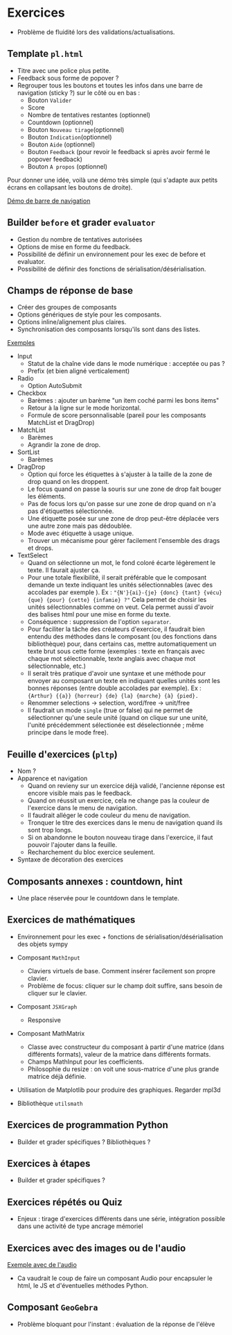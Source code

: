 # Exercices

- Problème de fluidité lors des validations/actualisations.

## Template `pl.html`

* Titre avec une police plus petite.
* Feedback sous forme de popover ?
* Regrouper tous les boutons et toutes les infos dans une barre de navigation (sticky ?) sur le côté ou en bas :
  * Bouton `Valider`
  * Score
  * Nombre de tentatives restantes (optionnel)
  * Countdown (optionnel)
  * Bouton `Nouveau tirage`(optionnel)
  * Bouton `Indication`(optionnel)
  * Bouton `Aide` (optionnel)
  * Bouton `Feedback` (pour revoir le feedback si après avoir fermé le popover feedback)
  * Bouton `A propos` (optionnel)

Pour donner une idée, voilà une démo très simple (qui s'adapte aux petits écrans en collapsant les boutons de droite).

[Démo de barre de navigation](https://pl.u-pem.fr/filebrowser/option?name=test_pl&path=Yggdrasil/template/basic2.pl)

## Builder `before` et grader `evaluator`

- Gestion du nombre de tentatives autorisées
- Options de mise en forme du feedback.
- Possibilité de définir un environnement pour les exec de before et evaluator.
- Possibilité de définir des fonctions de sérialisation/désérialisation.

## Champs de réponse de base

- Créer des groupes de composants
- Options génériques de style pour les composants.
- Options inline/alignement plus claires.
- Synchronisation des composants lorsqu'ils sont dans des listes.

[Exemples](https://pl.u-pem.fr/activity/play/256/)

- Input
  - Statut de la chaîne vide dans le mode numérique : acceptée ou pas ?
  - Prefix (et bien aligné verticalement)
- Radio
  - Option AutoSubmit
- Checkbox
  - Barèmes : ajouter un barème "un item coché parmi les bons items"
  - Retour à la ligne sur le mode horizontal.
  - Formule de score personnalisable (pareil pour les composants MatchList et DragDrop)
- MatchList
  - Barèmes
  - Agrandir la zone de drop.
- SortList
  - Barèmes
- DragDrop
  - Option qui force les étiquettes à s'ajuster à la taille de la zone de drop quand on les droppent.
  - Le focus quand on passe la souris sur une zone de drop fait bouger les éléments.
  - Pas de focus lors qu'on passe sur une zone de drop quand on n'a pas d'étiquettes sélectionnée.
  - Une étiquette posée sur une zone de drop peut-être déplacée vers une autre zone mais pas dédoublée.
  - Mode avec étiquette à usage unique.
  - Trouver un mécanisme pour gérer facilement l'ensemble des drags et drops.
- TextSelect
  - Quand on sélectionne un mot, le fond coloré écarte légèrement le texte. Il faurait ajuster ça.
  - Pour une totale flexibilité, il serait préférable que le composant demande un texte indiquant les unités sélectionnables (avec des accolades par exemple ). Ex : `"{N'}{ai}-{je} {donc} {tant} {vécu} {que} {pour} {cette} {infamie} ?"`
  Cela permet de choisir les unités sélectionnables comme on veut. Cela permet aussi d'avoir des balises html pour une mise en forme du texte.
  - Conséquence : suppression de l'option `separator`.
  - Pour faciliter la tâche des créateurs d'exercice, il faudrait bien entendu des méthodes dans le composant (ou des fonctions dans bibliothèque) pour, dans certains cas, mettre automatiquement un texte brut sous cette forme (exemples : texte en français avec chaque mot sélectionnable, texte anglais avec chaque mot sélectionnable, etc.)
  - Il serait très pratique d'avoir une syntaxe et une méthode pour envoyer au composant un texte en indiquant quelles unités sont les bonnes réponses (entre double accolades par exemple). Ex :  `{Arthur} {{a}} {horreur} {de} {la} {marche} {à} {pied}.`
  - Renommer selections -> selection, word/free -> unit/free
  - Il faudrait un mode `single` (true or false) qui ne permet de sélectionner qu'une seule unité (quand on clique sur une unité, l'unité précédemment sélectionée est déselectionnée ; même principe dans le mode free).

## Feuille d'exercices (`pltp`)

- Nom ?
- Apparence et navigation
  - Quand on revieny sur un exercice déjà validé, l'ancienne réponse est encore visible mais pas le feedback.
  - Quand on réussit un exercice, cela ne change pas la couleur de l'exercice dans le menu de navigation.
  - Il faudrait alléger le code couleur du menu de navigation.
  - Tronquer le titre des exercices dans le menu de navigation quand ils sont trop longs.
  - Si on abandonne le bouton nouveau tirage dans l'exercice, il faut pouvoir l'ajouter dans la feuille.
  - Recharchement du bloc exercice seulement.
- Syntaxe de décoration des exercices


## Composants annexes : countdown, hint

- Une place réservée pour le countdown dans le template.

## Exercices de mathématiques

- Environnement pour les exec + fonctions de sérialisation/désérialisation des objets sympy
- Composant `MathInput`
  - Claviers virtuels de base. Comment insérer facilement son propre clavier.
  - Problème de focus: cliquer sur le champ doit suffire, sans besoin de cliquer sur le clavier.
- Composant `JSXGraph`
  - Responsive
- Composant MathMatrix
  - Classe avec constructeur du composant à partir d'une matrice (dans différents formats), valeur de la matrice dans différents formats.
  - Champs MathInput pour les coefficients.
  - Philosophie du resize : on voit une sous-matrice d'une plus grande matrice déjà définie.
  
- Utilisation de Matplotlib pour produire des graphiques. Regarder mpl3d
- Bibliothèque `utilsmath`

## Exercices de programmation Python

- Builder et grader spécifiques ? Bibliothèques ?

## Exercices à étapes

- Builder et grader spécifiques ?

## Exercices répétés ou Quiz

- Enjeux : tirage d'exercices différents dans une série, intégration possible dans une activité de type ancrage mémoriel

## Exercices avec des images ou de l'audio

[Exemple avec de l'audio](https://pl.u-pem.fr/filebrowser/option?name=test_pl&path=Yggdrasil/Languages/English/listening_numbers.pl)
- Ca vaudrait le coup de faire un composant Audio pour encapsuler le html, le JS et d'éventuelles méthodes Python.

## Composant `GeoGebra`

- Problème bloquant pour l'instant : évaluation de la réponse de l'élève
